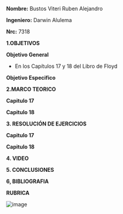 **Nombre:** Bustos Viteri Ruben Alejandro

**Ingeniero:** Darwin Alulema

**Nrc:** 7318

**1.OBJETIVOS**

**Objetivo General**

* En los Capítulos 17 y 18 del Libro de Floyd 

**Objetivo Especifico**

**2.MARCO TEORICO**

**Capitulo 17**

**Capitulo 18**

**3. RESOLUCIÓN DE EJERCICIOS**

**Capitulo 17**

**Capitulo 18**

**4. VIDEO**

**5. CONCLUSIONES**

**6, BIBLIOGRAFIA**

**RUBRICA**

![image](https://user-images.githubusercontent.com/105680588/187305842-0b759aa2-8e0b-4e4d-a3ba-280798f5fbef.png)

